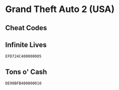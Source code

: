 # Grand Theft Auto 2 (USA)

## Cheat Codes

## Infinite Lives

```
EFD724C400000005

```

## Tons o' Cash

```
DE90BFB400000010

```


